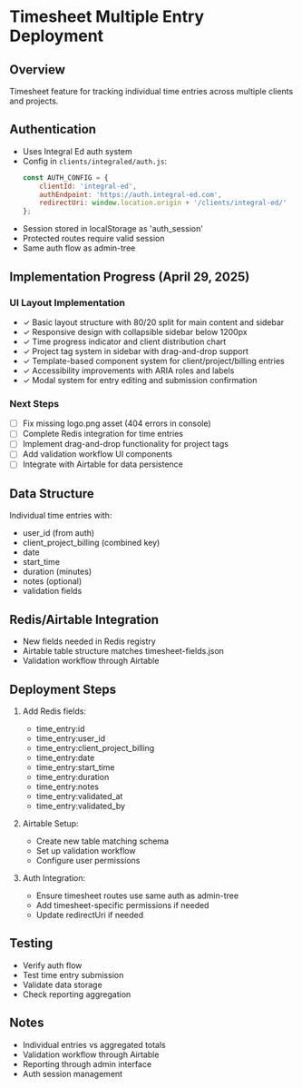 # Timesheet Multiple Entry Deployment

## Overview
Timesheet feature for tracking individual time entries across multiple clients and projects.

## Authentication
- Uses Integral Ed auth system
- Config in `clients/integraled/auth.js`:
  ```js
  const AUTH_CONFIG = {
      clientId: 'integral-ed',
      authEndpoint: 'https://auth.integral-ed.com',
      redirectUri: window.location.origin + '/clients/integral-ed/'
  };
  ```
- Session stored in localStorage as 'auth_session'
- Protected routes require valid session
- Same auth flow as admin-tree

## Implementation Progress (April 29, 2025)
### UI Layout Implementation
- ✓ Basic layout structure with 80/20 split for main content and sidebar
- ✓ Responsive design with collapsible sidebar below 1200px
- ✓ Time progress indicator and client distribution chart
- ✓ Project tag system in sidebar with drag-and-drop support
- ✓ Template-based component system for client/project/billing entries
- ✓ Accessibility improvements with ARIA roles and labels
- ✓ Modal system for entry editing and submission confirmation

### Next Steps
- [ ] Fix missing logo.png asset (404 errors in console)
- [ ] Complete Redis integration for time entries
- [ ] Implement drag-and-drop functionality for project tags
- [ ] Add validation workflow UI components
- [ ] Integrate with Airtable for data persistence

## Data Structure
Individual time entries with:
- user_id (from auth)
- client_project_billing (combined key)
- date
- start_time
- duration (minutes)
- notes (optional)
- validation fields

## Redis/Airtable Integration
- New fields needed in Redis registry
- Airtable table structure matches timesheet-fields.json
- Validation workflow through Airtable

## Deployment Steps
1. Add Redis fields:
   - time_entry:id
   - time_entry:user_id
   - time_entry:client_project_billing
   - time_entry:date
   - time_entry:start_time
   - time_entry:duration
   - time_entry:notes
   - time_entry:validated_at
   - time_entry:validated_by

2. Airtable Setup:
   - Create new table matching schema
   - Set up validation workflow
   - Configure user permissions

3. Auth Integration:
   - Ensure timesheet routes use same auth as admin-tree
   - Add timesheet-specific permissions if needed
   - Update redirectUri if needed

## Testing
- Verify auth flow
- Test time entry submission
- Validate data storage
- Check reporting aggregation

## Notes
- Individual entries vs aggregated totals
- Validation workflow through Airtable
- Reporting through admin interface
- Auth session management 